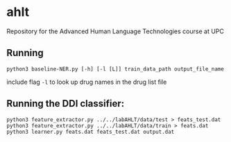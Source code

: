 # ahlt
Repository for the Advanced Human Language Technologies course at UPC

## Running 

`python3 baseline-NER.py [-h] [-l [L]] train_data_path output_file_name`


include flag `-l` to look up drug names in the drug list file

## Running the DDI classifier:
```
python3 feature_extractor.py ../../labAHLT/data/test > feats_test.dat
python3 feature_extractor.py ../../labAHLT/data/train > feats.dat
python3 learner.py feats.dat feats_test.dat output.dat
```

